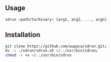 ## Usage

```bash
sdrun <path/to/binary> [arg1, arg2, ..., argn]
```

## Installation
```bash
git clone https://github.com/aupaca/sdrun.git;
mv -v ./sdrun/sdrun.sh ~/../usr/bin/sdrun;
chmod -v +x ~/../usr/bin/sdrun
```